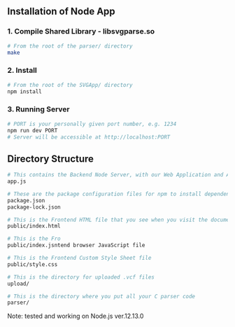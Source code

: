 ## Installation of Node App


### 1. Compile Shared Library - libsvgparse.so

```Bash
# From the root of the parser/ directory
make
```

### 2. Install

```Bash
# From the root of the SVGApp/ directory
npm install
```

### 3. Running Server

```Bash
# PORT is your personally given port number, e.g. 1234
npm run dev PORT
# Server will be accessible at http://localhost:PORT
```

## Directory Structure

```Bash
# This contains the Backend Node Server, with our Web Application and API
app.js

# These are the package configuration files for npm to install dependencies
package.json
package-lock.json

# This is the Frontend HTML file that you see when you visit the document root
public/index.html

# This is the Fro
public/index.jsntend browser JavaScript file

# This is the Frontend Custom Style Sheet file
public/style.css

# This is the directory for uploaded .vcf files
upload/

# This is the directory where you put all your C parser code
parser/
```
Note: tested and working on Node.js ver.12.13.0
